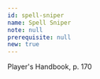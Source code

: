 ```yaml
---
id: spell-sniper
name: Spell Sniper
note: null
prerequisite: null
new: true
---
```

Player's Handbook, p. 170